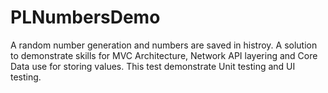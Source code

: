 # PLNumbersDemo
A random number generation and numbers are saved in histroy. A solution to demonstrate skills for MVC Architecture, Network API layering and Core Data use for storing values. This test demonstrate Unit testing and  UI testing.   
